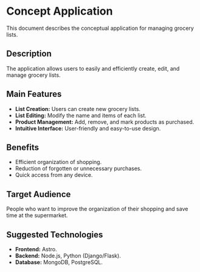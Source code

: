 # Concept Application

This document describes the conceptual application for managing grocery lists.

## Description

The application allows users to easily and efficiently create, edit, and manage grocery lists.

## Main Features

- **List Creation:** Users can create new grocery lists.
- **List Editing:** Modify the name and items of each list.
- **Product Management:** Add, remove, and mark products as purchased.
- **Intuitive Interface:** User-friendly and easy-to-use design.

## Benefits

- Efficient organization of shopping.
- Reduction of forgotten or unnecessary purchases.
- Quick access from any device.

## Target Audience

People who want to improve the organization of their shopping and save time at the supermarket.

## Suggested Technologies

- **Frontend:** Astro.
- **Backend:** Node.js, Python (Django/Flask).
- **Database:** MongoDB, PostgreSQL.
